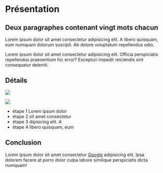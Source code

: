 # Présentation

## Deux paragraphes contenant vingt mots chacun

Lorem ipsum dolor sit amet consectetur adipisicing elit. A libero quisquam, eum numquam dolorum suscipit. Ab dolore voluptatum repellendus odio.

Lorem ipsum dolor sit amet consectetur adipisicing elit. Officia perspiciatis repellendus praesentium hic error? Excepturi impedit reiciendis sint consequatur deleniti.


## Détails

![](https://fr.wikipedia.org/wiki/Neige)

![](https://images.lanouvellerepublique.fr/image/upload/t_1020w/f_auto/67384d07526ceb32098b4567.jpg)

- étape 1 Lorem ipsum dolor
- étape 2 sit amet consectetur
- étape 3 dipisicing elit. A
- étape 4 libero quisquam, eum

## Conclusion

Lorem ipsum dolor sit amet consectetur [Google](https://www.google.fr/) adipisicing elit. Ipsa dolorem facere at porro dolor culpa labore similique perspiciatis dicta numquam!
